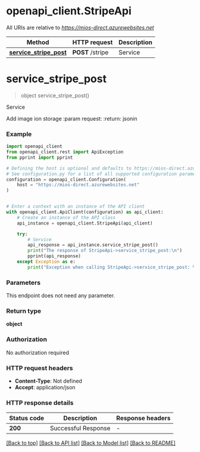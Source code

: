 # openapi_client.StripeApi

All URIs are relative to *https://mios-direct.azurewebsites.net*

Method | HTTP request | Description
------------- | ------------- | -------------
[**service_stripe_post**](StripeApi.md#service_stripe_post) | **POST** /stripe | Service


# **service_stripe_post**
> object service_stripe_post()

Service

Add image ion storage :param request: :return: jsonin

### Example


```python
import openapi_client
from openapi_client.rest import ApiException
from pprint import pprint

# Defining the host is optional and defaults to https://mios-direct.azurewebsites.net
# See configuration.py for a list of all supported configuration parameters.
configuration = openapi_client.Configuration(
    host = "https://mios-direct.azurewebsites.net"
)


# Enter a context with an instance of the API client
with openapi_client.ApiClient(configuration) as api_client:
    # Create an instance of the API class
    api_instance = openapi_client.StripeApi(api_client)

    try:
        # Service
        api_response = api_instance.service_stripe_post()
        print("The response of StripeApi->service_stripe_post:\n")
        pprint(api_response)
    except Exception as e:
        print("Exception when calling StripeApi->service_stripe_post: %s\n" % e)
```



### Parameters

This endpoint does not need any parameter.

### Return type

**object**

### Authorization

No authorization required

### HTTP request headers

 - **Content-Type**: Not defined
 - **Accept**: application/json

### HTTP response details

| Status code | Description | Response headers |
|-------------|-------------|------------------|
**200** | Successful Response |  -  |

[[Back to top]](#) [[Back to API list]](../README.md#documentation-for-api-endpoints) [[Back to Model list]](../README.md#documentation-for-models) [[Back to README]](../README.md)


